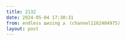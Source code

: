 ```yaml
---
title: 2132
date: 2024-05-04 17:30:31
from: endless шизing ⍼ (channel1162404975)
layout: post
---
```



